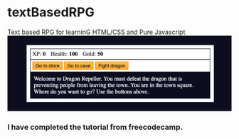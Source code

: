 # textBasedRPG
Text based RPG for learninG HTML/CSS and Pure Javascript
![](image.png)

### I have completed the tutorial from freecodecamp.
